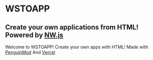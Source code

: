 # WSTOAPP
Create your own applications from HTML!
Powered by [NW.js](https://nwjs.io/)
----------------------------------------------------
Welcome to WSTOAPP! Create your own apps with HTML!
Made with [PenguinMod](https://penguinmod.com/) And [Vercel](https://vercel.com/)
